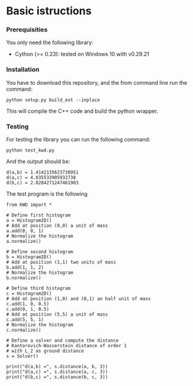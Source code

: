 # Basic istructions

### Prerequisities

You only need the following library:

* Cython (>= 0.23): tested on Windows 10 with v0.29.21

### Installation

You have to download this repository, and the from command line run the command:

```
python setup.py build_ext --inplace
```

This will compile the C++ code and build the python wrapper.

### Testing

For testing the library you can run the following command:

```
python test_kwd.py
```

And the output should be:

```
d(a,b) = 1.4142135623730951
d(a,c) = 4.035533905932738
d(b,c) = 2.8284271247461903
```

The test program is the following

```
from KWD import *

# Define first histogram
a = Histogram2D()
# Add at position (0,0) a unit of mass
a.add(0, 0, 1)
# Normalize the histogram
a.normalize()

# Define second histogram
b = Histogram2D()
# Add at position (1,1) two units of mass
b.add(1, 1, 2)
# Normalize the histogram
b.normalize()

# Define third histogram
c = Histogram2D()
# Add at position (1,0) and (0,1) an half unit of mass
c.add(1, 0, 0.5)
c.add(0, 1, 0.5)
# Add at position (5,5) a unit of mass
c.add(5, 5, 1)
# Normalize the histogram
c.normalize()

# Define a solver and compute the distance 
# Kantorovich-Wasserstein distance of order 1
# with L_2 as ground distance
s = Solver()

print("d(a,b) =", s.distance(a, b, 3))
print("d(a,c) =", s.distance(a, c, 3))
print("d(b,c) =", s.distance(b, c, 3))
```

